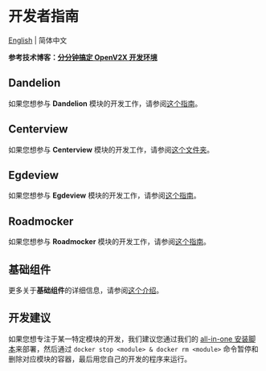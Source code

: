 # 开发者指南

[English](/src/v2x_developer_guide.md) | 简体中文

**参考技术博客：[分分钟搞定 OpenV2X 开发环境](https://openv2x.org/posts/2022-08-27-1/)**

## Dandelion

如果您想参与 **Dandelion**
模块的开发工作，请参阅[这个指南](https://github.com/open-v2x/dandelion/blob/master/doc/dandelion.md)。

## Centerview

如果您想参与 **Centerview** 模块的开发工作，请参阅[这个文件夹](https://github.com/open-v2x/centerview/tree/master/docs)。

## Egdeview

如果您想参与 **Egdeview**
模块的开发工作，请参阅[这个指南](https://github.com/open-v2x/edgeview/blob/master/docs/edgeview.md)。

## Roadmocker

如果您想参与 **Roadmocker**
模块的开发工作，请参阅[这个指南](https://github.com/open-v2x/roadmocker/blob/master/docs/roadmocker.md)。

## 基础组件

更多关于**基础组件**的详细信息，请参阅[这个介绍](https://github.com/open-v2x/docs/blob/master/src/v2x_basic_components.md)。

## 开发建议

如果您想专注于某一特定模块的开发，我们建议您通过我们的
[all-in-one 安装脚本](https://github.com/open-v2x/docs/blob/albany/src/v2x-quick-install.md)来部署，然后通过
`docker stop <module> & docker rm <module>` 命令暂停和删除对应模块的容器，最后用您自己的开发的程序来运行。
